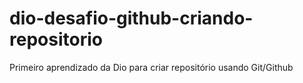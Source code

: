 # dio-desafio-github-criando-repositorio
Primeiro aprendizado da Dio para criar repositório usando Git/Github

